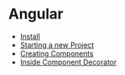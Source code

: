 # Angular

- [Install](install.md)
- [Starting a new Project](starting-new-project.md)
- [Creating Components](creating-components.md)
- [Inside Component Decorator](inside-component-decorator.md)